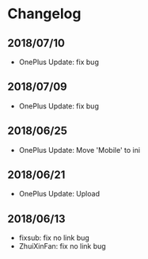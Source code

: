 # Changelog

## 2018/07/10
* OnePlus Update: fix bug

## 2018/07/09
* OnePlus Update: fix bug

## 2018/06/25
* OnePlus Update: Move 'Mobile' to ini

## 2018/06/21
* OnePlus Update: Upload

## 2018/06/13
* fixsub: fix no link bug
* ZhuiXinFan: fix no link bug
